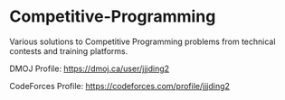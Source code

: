 # Competitive-Programming

Various solutions to Competitive Programming problems from technical contests and training platforms.

DMOJ Profile: https://dmoj.ca/user/jjjding2

CodeForces Profile: https://codeforces.com/profile/jjjding2
